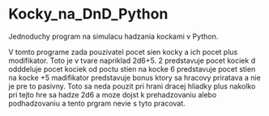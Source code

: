 # Kocky_na_DnD_Python
Jednoduchy program na simulacu hadzania kockami v Python.

V tomto programe zada pouzivatel pocet sien kocky a ich pocet plus modifikator. Toto je v tvare napriklad 2d6+5.
2 predstavuje pocet kociek
d odddeluje pocet kociek od poctu stien na kocke
6 predstavuje pocet stien na kocke
+5 madifikator predstavuje bonus ktory sa hracovy priratava a nie je pre to pasivny.
Toto sa neda pouzit pri hrani dracej hliadky plus nakolko pri tejto hre sa hadze 2d6 a moze dojst k prehadzovaniu alebo podhadzovaniu a tento prgram nevie s tyto pracovat.
